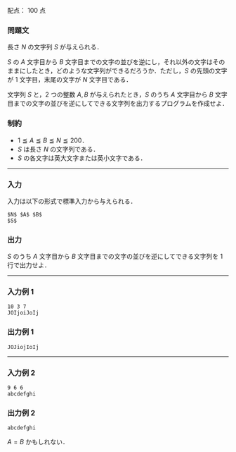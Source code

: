 配点： $100$ 点

### 問題文

長さ $N$ の文字列 $S$ が与えられる．

$S$ の $A$ 文字目から $B$ 文字目までの文字の並びを逆にし，それ以外の文字はそのままにしたとき，どのような文字列ができるだろうか．ただし，$S$ の先頭の文字が $1$ 文字目，末尾の文字が $N$ 文字目である．

文字列 $S$ と，$2$ つの整数 $A, B$ が与えられたとき，$S$ のうち $A$ 文字目から $B$ 文字目までの文字の並びを逆にしてできる文字列を出力するプログラムを作成せよ．

### 制約

- $1 \leqq A \leqq B \leqq N \leqq 200$．
- $S$ は長さ $N$ の文字列である．
- $S$ の各文字は英大文字または英小文字である．

---

### 入力

入力は以下の形式で標準入力から与えられる．

~~~
$N$ $A$ $B$
$S$
~~~

### 出力

$S$ のうち $A$ 文字目から $B$ 文字目までの文字の並びを逆にしてできる文字列を $1$ 行で出力せよ．

---

### 入力例 1

~~~
10 3 7
JOIjoiJoIj
~~~

### 出力例 1

~~~
JOJiojIoIj
~~~

---

### 入力例 2

~~~
9 6 6
abcdefghi
~~~

### 出力例 2

~~~
abcdefghi
~~~

$A = B$ かもしれない．
